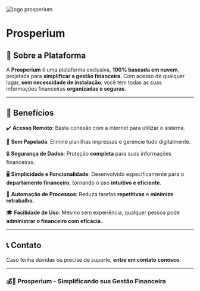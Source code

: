 <img src="https://prosperium.net.br/site/wp-content/uploads/2024/06/logo.png" alt="logo prosperium">

# **Prosperium**

## 🚀 Sobre a Plataforma
A **Prosperium** é uma plataforma exclusiva, **100% baseada em nuvem**, projetada para **simplificar a gestão financeira**. Com acesso de qualquer lugar, **sem necessidade de instalação**, você tem todas as suas informações financeiras **organizadas e seguras**.

---

## 🎯 **Benefícios**

✔️ **Acesso Remoto**: Basta conexão com a internet para utilizar o sistema.

📄 **Sem Papelada**: Elimine planilhas impressas e gerencie tudo digitalmente.

🔒 **Segurança de Dados**: Proteção **completa** para suas informações financeiras.

🖥️ **Simplicidade e Funcionalidade**: Desenvolvido especificamente para o **departamento financeiro**, tornando o uso **intuitivo e eficiente**.

🤖 **Automação de Processos**: Reduza tarefas **repetitivas** e **minimize retrabalho**.

🎓 **Facilidade de Uso**: Mesmo sem experiência, qualquer pessoa pode **administrar o financeiro com eficácia**.

---

## 📞 **Contato**
Caso tenha dúvidas ou precise de suporte, **entre em contato conosco**.

---

### 💰🚀 **Prosperium - Simplificando sua Gestão Financeira**

